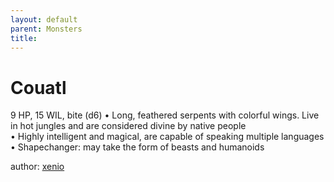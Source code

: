```yaml
---
layout: default
parent: Monsters 
title: 
--- 
```

# Couatl
9 HP, 15 WIL, bite (d6)
• Long, feathered serpents with colorful wings. Live in hot jungles and are considered divine by native people  
• Highly intelligent and magical, are capable of speaking multiple languages  
• Shapechanger: may take the form of beasts and humanoids  




author: [xenio](https://xenioinabottle.blogspot.com/2021/02/classic-monsters-for-cairnito-part-1.html) 


